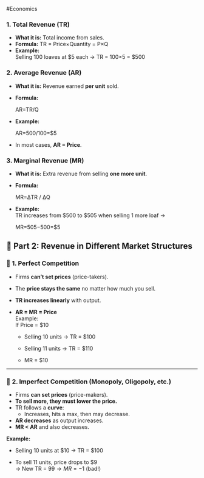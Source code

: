 #Economics 

### **1. Total Revenue (TR)**

- **What it is:** Total income from sales.
- **Formula:**
    TR = Price×Quantity = P×Q
- **Example:**  
    Selling 100 loaves at $5 each →
    TR = 100×5 = $500
### **2. Average Revenue (AR)**

- **What it is:** Revenue earned **per unit** sold.
- **Formula:**
    
    AR=TR/Q
- **Example:**
    
    AR=500/100=$5
- In most cases, **AR = Price**.
### **3. Marginal Revenue (MR)**

- **What it is:** Extra revenue from selling **one more unit**.
    
- **Formula:**
    
    MR=ΔTR / ΔQ
- **Example:**  
    TR increases from $500 to $505 when selling 1 more loaf →
    
    MR=505−500=$5

## 📘 **Part 2: Revenue in Different Market Structures**

### 🔹 **1. Perfect Competition**

- Firms **can’t set prices** (price-takers).
- The **price stays the same** no matter how much you sell.
- **TR increases linearly** with output.
    
- **AR = MR = Price**  
    Example:  
    If Price = $10
    
    - Selling 10 units → TR = $100
        
    - Selling 11 units → TR = $110
        
    - MR = $10
        

---

### 🔸 **2. Imperfect Competition (Monopoly, Oligopoly, etc.)**

- Firms **can set prices** (price-makers).
- **To sell more, they must lower the price.**
- TR follows a **curve**:
    - Increases, hits a max, then may decrease.
- **AR decreases** as output increases.
- **MR < AR** and also decreases.
    

**Example:**

- Selling 10 units at $10 → TR = $100
    
- To sell 11 units, price drops to $9  
    → New TR = $99  
    → MR = -$1 (bad!)